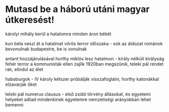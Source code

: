 # Mutasd be a háború utáni magyar útkeresést!

károlyi mihály kerül a hatalomra
minden áron békét

kun béla veszi át a hatalmat
vörös terror időszaka - sok az áldozat
románok bevonulnak budapestre, be is vonulnak

antant hozzájárulásával horthy miklós lesz hatalmon - király nélküli királyság
fehér terror a kommunisták ellen zajlik
1920ban megszűnik, teleki pál rendet rak, elindul az élet

habsburgok - IV károly
kétszer próbálják visszafoglalni, horthy katonákkal elzavarják őket

teleki pál
numerus clausus - első zsidó törvény
állásokat, és egyetemi helyeket adtad mindenkinek
egyetemre nemzetiségi arányokban lehet bemenni


